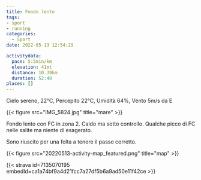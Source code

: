 ```yaml
---
title: Fondo lento
tags:
- sport
- running
categories: 
  - Sport
date: 2022-05-13 12:54:29

activitydata:
  pace: 5:5min/km
  elevation: 41mt
  distance: 10.39km
  duration: 52:48
places: []
---
```


Cielo sereno, 22°C, Percepito 22°C, Umidità 64%, Vento 5m/s da E

{{< figure src="IMG_5824.jpg" title="mare" >}}
<!--more-->

Fondo lento con FC in zona 2. Caldo ma sotto controllo. Qualche picco di FC nelle salite ma niente di esagerato.

Sono riuscito per una folta a tenere il passo corretto.

{{<  figure src="20220513-activity-map_featured.png" title="map" >}}

{{< strava id=7135070195 embedId=ca1a74bf9a4d21fcc7a27df5b6a9ad50e11f42ce >}}
